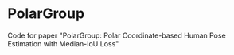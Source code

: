 # PolarGroup
Code for paper "PolarGroup: Polar Coordinate-based Human Pose Estimation with Median-IoU Loss"

